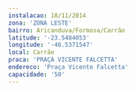 ```yaml
---
instalacao: 18/11/2014
zona: 'ZONA LESTE'
bairro: Aricanduva/Formosa/Carrão
latitude: '-23.5484053'
longitude: '-46.5371547'
local: Carrão
praca: 'PRAÇA VICENTE FALCETTA'
endereco: 'Praça Vicente Falcetta'
capacidade: '50'
---
```

